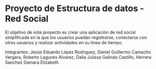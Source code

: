 # Proyecto de Estructura de datos - Red Social

El objetivo de este proyecto es crear una aplicación de red social simplificada en la que los usuarios puedan registrarse, conectarse con otros usuarios y realizar actividades en su línea de tiempo.

Integrantes: 
Jesús Eduardo López Rodriguez, Daniel Guillermo Camacho Vergara, Roberto Lagunes Alvarez, Dalia Julissa Galindo Castillo, Herrera Sanchez Damara Elizabeth
